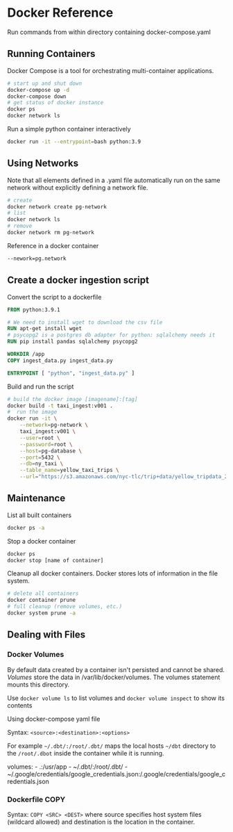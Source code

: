 # Docker Reference
Run commands from within directory containing docker-compose.yaml

## Running Containers

Docker Compose is a tool for orchestrating multi-container applications.

```bash
# start up and shut down
docker-compose up -d
docker-compose down
# get status of docker instance
docker ps
docker network ls
```

Run a simple python container interactively
```bash
docker run -it --entrypoint=bash python:3.9
```

## Using Networks

Note that all elements defined in a .yaml file automatically run on the same network without explicitly defining a network file.

```bash
# create
docker network create pg-network
# list
docker network ls
# remove
docker network rm pg-network
```

Reference in a docker container

```bash
--nework=pg.network
```

## Create a docker ingestion script

Convert the script to a dockerfile

```dockerfile
FROM python:3.9.1

# We need to install wget to download the csv file
RUN apt-get install wget
# psycopg2 is a postgres db adapter for python: sqlalchemy needs it
RUN pip install pandas sqlalchemy psycopg2

WORKDIR /app
COPY ingest_data.py ingest_data.py

ENTRYPOINT [ "python", "ingest_data.py" ]
```

Build and run the script

```bash
# build the docker image [imagename]:[tag]
docker build -t taxi_ingest:v001 .
#  run the image
docker run -it \
    --network=pg-network \
    taxi_ingest:v001 \
    --user=root \
    --password=root \
    --host=pg-database \
    --port=5432 \
    --db=ny_taxi \
    --table_name=yellow_taxi_trips \
    --url="https://s3.amazonaws.com/nyc-tlc/trip+data/yellow_tripdata_2021-01.csv"
```

## Maintenance

List all built containers
```bash
docker ps -a
```

Stop a docker container

```bash
docker ps
docker stop [name of container]
```

Cleanup all docker containers. Docker stores lots of information in the file system.

```bash
# delete all containers
docker container prune
# full cleanup (remove volumes, etc.)
docker system prune -a
```

## Dealing with Files

### Docker Volumes

By default data created by a container isn't persisted and cannot be shared. *Volumes* store the data in /var/lib/docker/volumes. The volumes statement mounts this directory.

Use ```docker volume ls``` to list volumes and ```docker volume inspect``` to show its contents

Using docker-compose yaml file

Syntax: ```<source>:<destination>:<options>```

For example ```~/.dbt/:/root/.dbt/``` maps the local hosts ```~/dbt``` directory to the ```/root/.dbot``` inside the container while it is running.

volumes:
      - .:/usr/app
      - ~/.dbt/:/root/.dbt/
      - ~/.google/credentials/google_credentials.json:/.google/credentials/google_credentials.json

### Dockerfile COPY

Syntax: ```COPY <SRC> <DEST>``` where source specifies host system files (wildcard allowed) and destination is the location in the container.